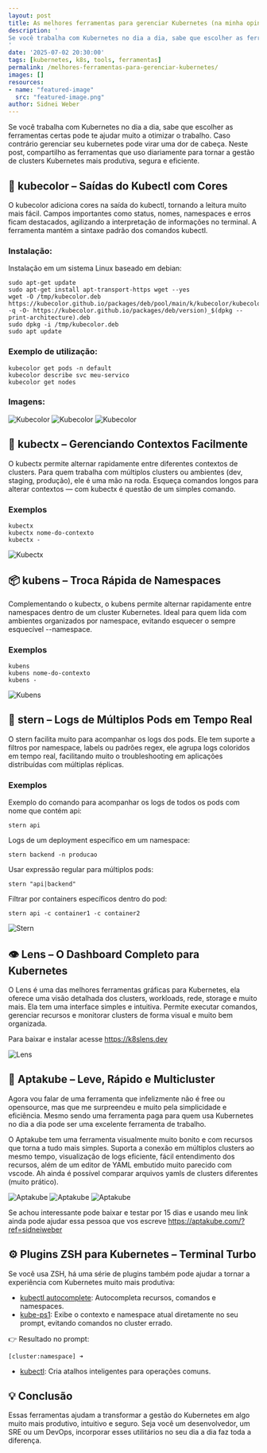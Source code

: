 ```yaml
---
layout: post
title: As melhores ferramentas para gerenciar Kubernetes (na minha opinião)
description: '
Se você trabalha com Kubernetes no dia a dia, sabe que escolher as ferramentas certas pode te ajudar muito a otimizar o trabalho. Caso contrário gerenciar seu kubernetes pode virar uma dor de cabeça. Neste post, compartilho as ferramentas que uso diariamente para tornar a gestão de clusters Kubernetes mais produtiva, segura e eficiente.
'
date: '2025-07-02 20:30:00'
tags: [kubernetes, k8s, tools, ferramentas]
permalink: /melhores-ferramentas-para-gerenciar-kubernetes/
images: []
resources:
- name: "featured-image"
  src: "featured-image.png"
author: Sidnei Weber
---
```


<!--more-->

Se você trabalha com Kubernetes no dia a dia, sabe que escolher as ferramentas certas pode te ajudar muito a otimizar o trabalho. Caso contrário gerenciar seu kubernetes pode virar uma dor de cabeça. Neste post, compartilho as ferramentas que uso diariamente para tornar a gestão de clusters Kubernetes mais produtiva, segura e eficiente.

## 🎨 kubecolor – Saídas do Kubectl com Cores

O kubecolor adiciona cores na saída do kubectl, tornando a leitura muito mais fácil. Campos importantes como status, nomes, namespaces e erros ficam destacados, agilizando a interpretação de informações no terminal. A ferramenta mantém a sintaxe padrão dos comandos kubectl.

### Instalação:
Instalação em um sistema Linux baseado em debian:

```shell
sudo apt-get update
sudo apt-get install apt-transport-https wget --yes
wget -O /tmp/kubecolor.deb https://kubecolor.github.io/packages/deb/pool/main/k/kubecolor/kubecolor_$(wget -q -O- https://kubecolor.github.io/packages/deb/version)_$(dpkg --print-architecture).deb
sudo dpkg -i /tmp/kubecolor.deb
sudo apt update
```

### Exemplo de utilização:
```shell
kubecolor get pods -n default
kubecolor describe svc meu-servico
kubecolor get nodes
```

### Imagens: 
![Kubecolor](kubecolor1.png "Kubecolor")
![Kubecolor](kubecolor2.png "Kubecolor")
![Kubecolor](kubecolor3.png "Kubecolor")

## 🔄 kubectx – Gerenciando Contextos Facilmente

O kubectx permite alternar rapidamente entre diferentes contextos de clusters. Para quem trabalha com múltiplos clusters ou ambientes (dev, staging, produção), ele é uma mão na roda. Esqueça comandos longos para alterar contextos — com kubectx é questão de um simples comando.

### Exemplos
```shell
kubectx
kubectx nome-do-contexto
kubectx -
```

![Kubectx](kubectx-demo.gif "Kubectx")

## 📦 kubens – Troca Rápida de Namespaces

Complementando o kubectx, o kubens permite alternar rapidamente entre namespaces dentro de um cluster Kubernetes. Ideal para quem lida com ambientes organizados por namespace, evitando esquecer o sempre esquecível --namespace.

### Exemplos
```shell
kubens
kubens nome-do-contexto
kubens -
```

![Kubens](kubens-demo.gif "Kubens")

## 📜 stern – Logs de Múltiplos Pods em Tempo Real

O stern facilita muito para acompanhar os logs dos pods. Ele tem suporte a filtros por namespace, labels ou padrões regex, ele agrupa logs coloridos em tempo real, facilitando muito o troubleshooting em aplicações distribuídas com múltiplas réplicas.

### Exemplos
Exemplo do comando para acompanhar os logs de todos os pods com nome que contém api:

```shell
stern api
```

Logs de um deployment específico em um namespace:

```shell
stern backend -n producao
```

Usar expressão regular para múltiplos pods:

```shell
stern "api|backend"
```

Filtrar por containers específicos dentro do pod:

```shell
stern api -c container1 -c container2
```

![Stern](stern.png "Stern")

## 👁️ Lens – O Dashboard Completo para Kubernetes

O Lens é uma das melhores ferramentas gráficas para Kubernetes, ela oferece uma visão detalhada dos clusters, workloads, rede, storage e muito mais. Ela tem uma interface simples e intuitiva. Permite executar comandos, gerenciar recursos e monitorar clusters de forma visual e muito bem organizada.

Para baixar e instalar acesse https://k8slens.dev

![Lens](lens.png "Lens")

## 🧠 Aptakube – Leve, Rápido e Multicluster

Agora vou falar de uma ferramenta que infelizmente não é free ou opensource, mas que me surpreendeu e muito pela simplicidade e eficiência. Mesmo sendo uma ferramenta paga para quem usa Kubernetes no dia a dia pode ser uma excelente ferramenta de trabalho.

O Aptakube tem uma ferramenta visualmente muito bonito e com recursos que torna a tudo mais simples. Suporta a conexão em múltiplos clusters ao mesmo tempo, visualização de logs eficiente, fácil entendimento dos recursos, além de um editor de YAML embutido muito parecido com vscode. Ah ainda é possível comparar arquivos yamls de clusters diferentes (muito prático).


![Aptakube](aptakube1.png "Aptakube")
![Aptakube](aptakube2.png "Aptakube")
![Aptakube](aptakube3.png "Aptakube")

Se achou interessante pode baixar e testar por 15 dias e usando meu link ainda pode ajudar essa pessoa que vos escreve https://aptakube.com/?ref=sidneiweber

## ⚙️ Plugins ZSH para Kubernetes – Terminal Turbo

Se você usa ZSH, há uma série de plugins também pode ajudar a tornar a experiência com Kubernetes muito mais produtiva:

* [kubectl autocomplete](https://gist.github.com/GusAntoniassi/2f58e716b67f648d13f91c1d780b05bf): Autocompleta recursos, comandos e namespaces.
* [kube-ps1](https://github.com/jonmosco/kube-ps1): Exibe o contexto e namespace atual diretamente no seu prompt, evitando comandos no cluster errado.

👉 Resultado no prompt:
```
[cluster:namespace] ➜
```
* [kubectl](https://github.com/ohmyzsh/ohmyzsh/tree/master/plugins/kubectl): Cria atalhos inteligentes para operações comuns.

## 💡 Conclusão

Essas ferramentas ajudam a transformar a gestão do Kubernetes em algo muito mais produtivo, intuitivo e seguro. Seja você um desenvolvedor, um SRE ou um DevOps, incorporar esses utilitários no seu dia a dia faz toda a diferença.